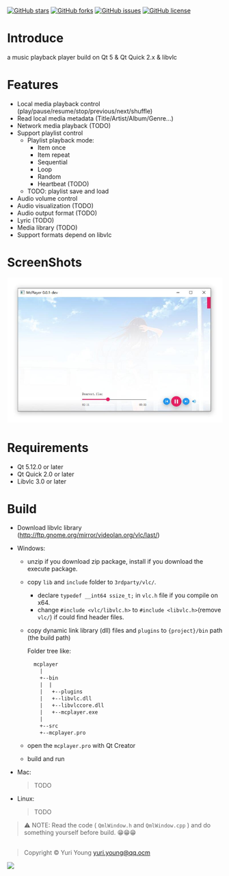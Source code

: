 [![GitHub stars](https://img.shields.io/github/stars/yuriyoung/mcplayer)](https://github.com/yuriyoung/mcplayer/stargazers)
[![GitHub forks](https://img.shields.io/github/forks/yuriyoung/mcplayer)](https://github.com/yuriyoung/mcplayer/network)
[![GitHub issues](https://img.shields.io/github/issues/yuriyoung/mcplayer)](https://github.com/yuriyoung/mcplayer/issues)
[![GitHub license](https://img.shields.io/github/license/yuriyoung/mcplayer?label=license)](https://github.com/yuriyoung/mcplayer/blob/master/LICENSE)

# Introduce
a music playback player build on Qt 5 & Qt Quick 2.x & libvlc

# Features
- Local media playback control (play/pause/resume/stop/previous/next/shuffle)
- Read local media metadata (Title/Artist/Album/Genre...)
- Network media playback (TODO)
- Support playlist control
  - Playlist playback mode:
    - Item once
    - Item repeat
    - Sequential
    - Loop
    - Random
    - Heartbeat (TODO)
  - TODO: playlist save and load
- Audio volume control
- Audio visualization (TODO)
- Audio output format (TODO)
- Lyric (TODO)
- Media library (TODO)
- Support formats depend on libvlc

# ScreenShots

![shot](./screenshots/simple_play_0.jpg)

# Requirements
- Qt 5.12.0 or later
- Qt Quick 2.0 or later
- Libvlc 3.0 or later

# Build
- Download libvlc library (http://ftp.gnome.org/mirror/videolan.org/vlc/last/)

- Windows:
  - unzip if you download zip package, install if you download the execute package.
  
  - copy `lib` and `include` folder to `3rdparty/vlc/`.
    - declare `typedef __int64 ssize_t;` in `vlc.h` file if you compile on x64.
    - change `#include <vlc/libvlc.h>` to `#include <libvlc.h>`(remove `vlc/`) if could find header files.
  
  - copy dynamic link library (dll) files and `plugins` to `{project}/bin` path (the build path)
  
  	Folder tree like:
    ```
      mcplayer
    	|
    	+--bin
    	|  |
    	|   +--plugins
    	|   +--libvlc.dll
    	|   +--libvlccore.dll
    	|   +--mcplayer.exe
    	|
    	+--src
    	+--mcplayer.pro
    ```
  - open the `mcplayer.pro` with Qt Creator
  
  - build and run

- Mac:
  > TODO

- Linux:
  > TODO

> :warning: NOTE: Read the code ( `QmlWindow.h` and `QmlWindow.cpp` ) and do something yourself before build. :grin::grin::grin:

## 
> Copyright &copy; Yuri Young yuri.young@qq.ocm

<img src="https://github.com/yuriyoung/resources/blob/master/weixin-pay.jpg" width="200">
